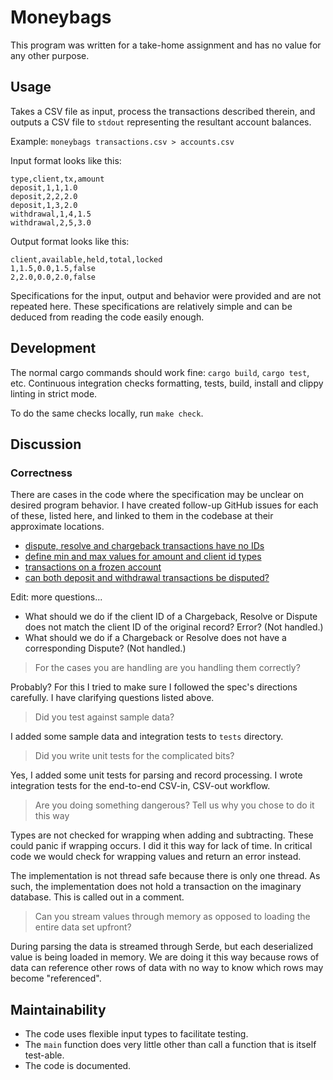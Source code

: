 
# Moneybags

This program was written for a take-home assignment and has no value for any other purpose.

## Usage

Takes a CSV file as input, process the transactions described therein, and outputs a CSV file to `stdout` representing
the resultant account balances.

Example: `moneybags transactions.csv > accounts.csv`

Input format looks like this:

```csv
type,client,tx,amount
deposit,1,1,1.0
deposit,2,2,2.0
deposit,1,3,2.0
withdrawal,1,4,1.5
withdrawal,2,5,3.0
```

Output format looks like this:

```csv
client,available,held,total,locked
1,1.5,0.0,1.5,false
2,2.0,0.0,2.0,false
```

Specifications for the input, output and behavior were provided and are not repeated here.
These specifications are relatively simple and can be deduced from reading the code easily enough.

## Development

The normal cargo commands should work fine: `cargo build`, `cargo test`, etc.
Continuous integration checks formatting, tests, build, install and clippy linting in strict mode.

To do the same checks locally, run `make check`.

## Discussion

### Correctness

There are cases in the code where the specification may be unclear on desired program behavior.
I have created follow-up GitHub issues for each of these, listed here,
and linked to them in the codebase at their approximate locations.
- [dispute, resolve and chargeback transactions have no IDs](https://github.com/webern/moneybags/issues/2)
- [define min and max values for amount and client id types](https://github.com/webern/moneybags/issues/3)
- [transactions on a frozen account](https://github.com/webern/moneybags/issues/4)
- [can both deposit and withdrawal transactions be disputed?](https://github.com/webern/moneybags/issues/5)

Edit: more questions...
- What should we do if the client ID of a Chargeback, Resolve or Dispute does not match the client ID of the original 
  record? Error? (Not handled.)
- What should we do if a Chargeback or Resolve does not have a corresponding Dispute? (Not handled.)

> For the cases you are handling are you handling them correctly?

Probably?
For this I tried to make sure I followed the spec's directions carefully.
I have clarifying questions listed above.

> Did you test against sample data?

I added some sample data and integration tests to `tests` directory.

> Did you write unit tests for the complicated bits?

Yes, I added some unit tests for parsing and record processing.
I wrote integration tests for the end-to-end CSV-in, CSV-out workflow.

> Are you doing something dangerous? Tell us why you chose to do it this way

Types are not checked for wrapping when adding and subtracting.
These could panic if wrapping occurs.
I did it this way for lack of time.
In critical code we would check for wrapping values and return an error instead.

The implementation is not thread safe because there is only one thread.
As such, the implementation does not hold a transaction on the imaginary database.
This is called out in a comment.

> Can you stream values through memory as opposed to loading the entire data set upfront?

During parsing the data is streamed through Serde, but each deserialized value is being loaded in memory.
We are doing it this way because rows of data can reference other rows of data with no way to know which rows may become
"referenced".

## Maintainability

- The code uses flexible input types to facilitate testing.
- The `main` function does very little other than call a function that is itself test-able.
- The code is documented.
